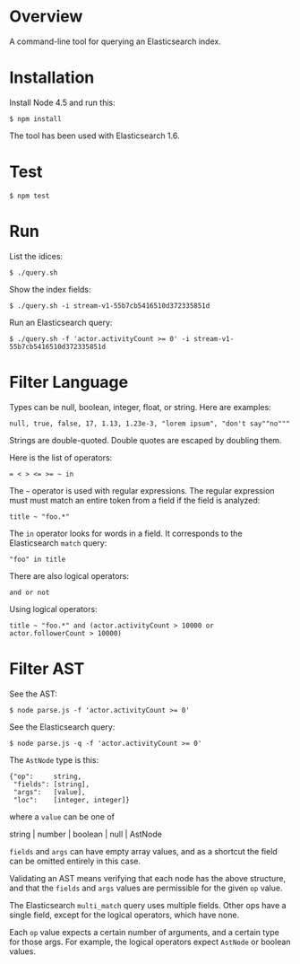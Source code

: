 # Overview

A command-line tool for querying an Elasticsearch index.  

# Installation

Install Node 4.5 and run this:

    $ npm install

The tool has been used with Elasticsearch 1.6.

# Test

    $ npm test
    
# Run

List the idices:

    $ ./query.sh

Show the index fields:

    $ ./query.sh -i stream-v1-55b7cb5416510d372335851d

Run an Elasticsearch query:

    $ ./query.sh -f 'actor.activityCount >= 0' -i stream-v1-55b7cb5416510d372335851d

# Filter Language

Types can be null, boolean, integer, float, or string.  Here are examples:

    null, true, false, 17, 1.13, 1.23e-3, "lorem ipsum", "don't say""no"""

Strings are double-quoted.  Double quotes are escaped by doubling them.

Here is the list of operators:

    = < > <= >= ~ in
    
The `~` operator is used with regular expressions.  The regular expression must must match an entire token from a field if the field is analyzed:

    title ~ "foo.*"

The `in` operator looks for words in a field.  It corresponds to the Elasticsearch `match` query:

    "foo" in title
    
There are also logical operators:

    and or not

Using logical operators:

    title ~ "foo.*" and (actor.activityCount > 10000 or actor.followerCount > 10000)

# Filter AST

See the AST:

    $ node parse.js -f 'actor.activityCount >= 0'

See the Elasticsearch query:

    $ node parse.js -q -f 'actor.activityCount >= 0'

The `AstNode` type is this:

    {"op":     string,
     "fields": [string],
     "args":   [value],
     "loc":    [integer, integer]}

where a `value` can be one of

string | number | boolean | null | AstNode

`fields` and `args` can have empty array values, and as a shortcut the
field can be omitted entirely in this case.

Validating an AST means verifying that each node has the above structure,
and that the `fields` and `args` values are permissible for the given `op`
value.

The Elasticsearch `multi_match` query uses multiple fields.  Other
ops have a single field, except for the logical operators, which have none.

Each `op` value expects a certain number of arguments, and a certain type
for those args.  For example, the logical operators expect `AstNode` or boolean
values.
